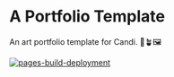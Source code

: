 # A Portfolio Template

An art portfolio template for Candi. 💜🪴🖼️

[![pages-build-deployment](https://github.com/mrsjlwhite/hundekeycreeates/actions/workflows/pages/pages-build-deployment/badge.svg)](https://github.com/mrsjlwhite/hundekeycreeates/actions/workflows/pages/pages-build-deployment)